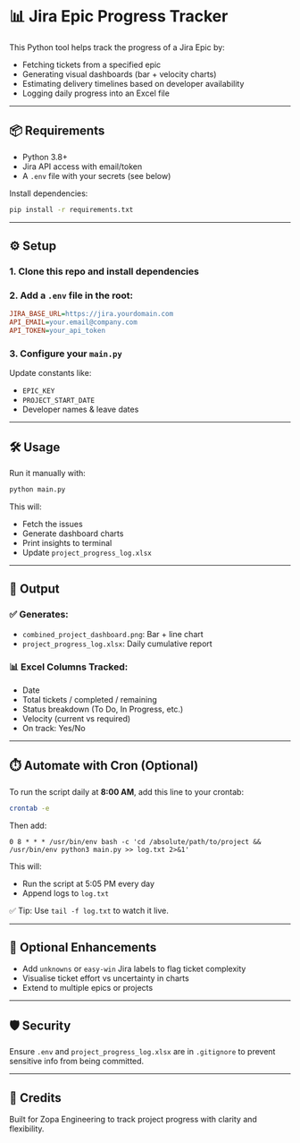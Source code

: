 # 📊 Jira Epic Progress Tracker

This Python tool helps track the progress of a Jira Epic by:

- Fetching tickets from a specified epic
- Generating visual dashboards (bar + velocity charts)
- Estimating delivery timelines based on developer availability
- Logging daily progress into an Excel file

---

## 📦 Requirements

- Python 3.8+
- Jira API access with email/token
- A `.env` file with your secrets (see below)

Install dependencies:

```bash
pip install -r requirements.txt
```

---

## ⚙️ Setup

### 1. Clone this repo and install dependencies

### 2. Add a `.env` file in the root:

```ini
JIRA_BASE_URL=https://jira.yourdomain.com
API_EMAIL=your.email@company.com
API_TOKEN=your_api_token
```

### 3. Configure your `main.py`

Update constants like:

- `EPIC_KEY`
- `PROJECT_START_DATE`
- Developer names & leave dates

---

## 🛠️ Usage

Run it manually with:

```bash
python main.py
```

This will:

- Fetch the issues
- Generate dashboard charts
- Print insights to terminal
- Update `project_progress_log.xlsx`

---

## 🧮 Output

### ✅ Generates:

- `combined_project_dashboard.png`: Bar + line chart
- `project_progress_log.xlsx`: Daily cumulative report

### 📊 Excel Columns Tracked:

- Date
- Total tickets / completed / remaining
- Status breakdown (To Do, In Progress, etc.)
- Velocity (current vs required)
- On track: Yes/No

---

## ⏱️ Automate with Cron (Optional)

To run the script daily at **8:00 AM**, add this line to your crontab:

```bash
crontab -e
```

Then add:

```cron
0 8 * * * /usr/bin/env bash -c 'cd /absolute/path/to/project && /usr/bin/env python3 main.py >> log.txt 2>&1'
```

This will:

- Run the script at 5:05 PM every day
- Append logs to `log.txt`

✅ Tip: Use `tail -f log.txt` to watch it live.

---

## 🧠 Optional Enhancements

- Add `unknowns` or `easy-win` Jira labels to flag ticket complexity
- Visualise ticket effort vs uncertainty in charts
- Extend to multiple epics or projects

---

## 🛡️ Security

Ensure `.env` and `project_progress_log.xlsx` are in `.gitignore` to prevent sensitive info from being committed.

---

## 🙌 Credits

Built for Zopa Engineering to track project progress with clarity and flexibility.
